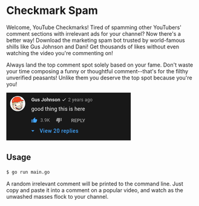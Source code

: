 # Checkmark Spam

Welcome, YouTube Checkmarks! Tired of spamming other YouTubers' comment sections with irrelevant ads for your
channel? Now there's a better way! Download the marketing spam bot trusted by
world-famous shills like Gus Johnson and Dani! Get thousands of likes without
even watching the video you're commenting on!

Always land the top comment spot solely based on your fame. Don't waste your
time composing a funny or thoughtful comment--that's for the filthy unverified peasants!
Unlike them you deserve the top spot because you're you!

![Gus Johnson](gus.png)

## Usage

```bash
$ go run main.go
```

A random irrelevant comment will be printed to the command line. Just copy and paste it into a comment on a popular
video, and watch as the unwashed masses flock to your channel.

